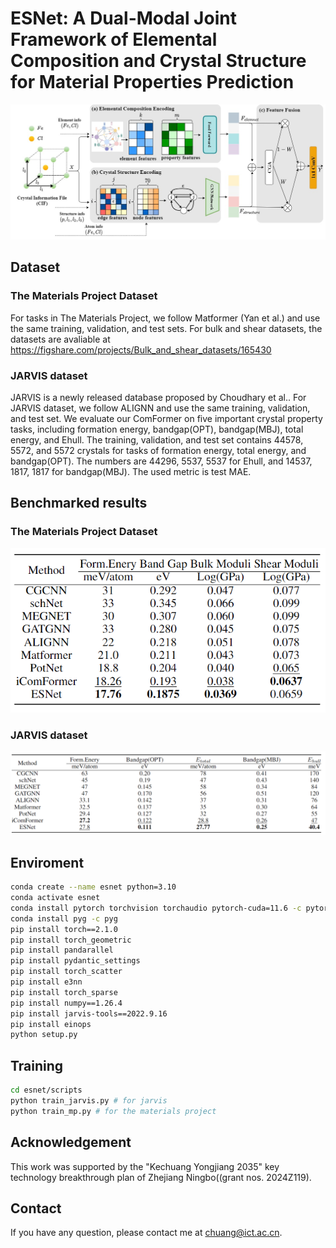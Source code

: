 # ESNet: A Dual-Modal Joint Framework of Elemental Composition and Crystal Structure for Material Properties Prediction


![cover](assets/architecture2.png)

## Dataset

### The Materials Project Dataset

For tasks in The Materials Project, we follow Matformer (Yan et al.) and use the same training, validation, and test sets.
For bulk and shear datasets, the datasets are avaliable at https://figshare.com/projects/Bulk_and_shear_datasets/165430

### JARVIS dataset

JARVIS is a newly released database proposed by Choudhary et al.. For JARVIS dataset, we follow ALIGNN and use the same training, validation, and test set. We evaluate our ComFormer on five important crystal property tasks, including formation energy, bandgap(OPT), bandgap(MBJ), total energy, and Ehull. The training, validation, and test set contains 44578, 5572, and 5572 crystals for tasks of formation energy, total energy, and bandgap(OPT). The numbers are 44296, 5537, 5537 for Ehull, and 14537, 1817, 1817 for bandgap(MBJ). The used metric is test MAE. 


## Benchmarked results

### The Materials Project Dataset
![cover](assets/MP.png)
### JARVIS dataset
![cover](assets/Jarvis.png)


## Enviroment

```bash
conda create --name esnet python=3.10
conda activate esnet
conda install pytorch torchvision torchaudio pytorch-cuda=11.6 -c pytorch -c nvidia # or higher version if you want
conda install pyg -c pyg
pip install torch==2.1.0
pip install torch_geometric
pip install pandarallel
pip install pydantic_settings
pip install torch_scatter
pip install e3nn
pip install torch_sparse
pip install numpy==1.26.4
pip install jarvis-tools==2022.9.16
pip install einops
python setup.py
```

## Training

```bash
cd esnet/scripts
python train_jarvis.py # for jarvis
python train_mp.py # for the materials project
```

## Acknowledgement

This work was supported by the "Kechuang Yongjiang 2035" key technology breakthrough plan of Zhejiang Ningbo((grant nos. 2024Z119).

## Contact

If you have any question, please contact me at chuang@ict.ac.cn.
